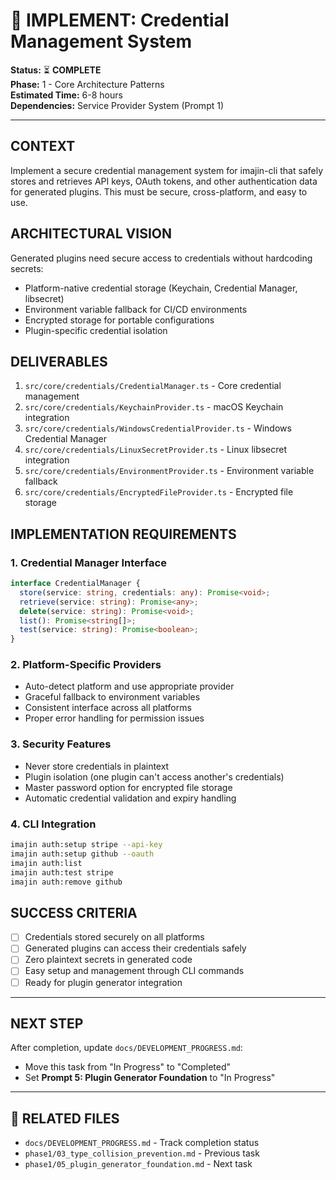 # 🔐 IMPLEMENT: Credential Management System

**Status:** ⏳ **COMPLETE**  
**Phase:** 1 - Core Architecture Patterns  
**Estimated Time:** 6-8 hours  
**Dependencies:** Service Provider System (Prompt 1)

---

## CONTEXT

Implement a secure credential management system for imajin-cli that safely stores and retrieves API keys, OAuth tokens, and other authentication data for generated plugins. This must be secure, cross-platform, and easy to use.

## ARCHITECTURAL VISION

Generated plugins need secure access to credentials without hardcoding secrets:

- Platform-native credential storage (Keychain, Credential Manager, libsecret)
- Environment variable fallback for CI/CD environments
- Encrypted storage for portable configurations
- Plugin-specific credential isolation

## DELIVERABLES

1. `src/core/credentials/CredentialManager.ts` - Core credential management
2. `src/core/credentials/KeychainProvider.ts` - macOS Keychain integration
3. `src/core/credentials/WindowsCredentialProvider.ts` - Windows Credential Manager
4. `src/core/credentials/LinuxSecretProvider.ts` - Linux libsecret integration
5. `src/core/credentials/EnvironmentProvider.ts` - Environment variable fallback
6. `src/core/credentials/EncryptedFileProvider.ts` - Encrypted file storage

## IMPLEMENTATION REQUIREMENTS

### 1. Credential Manager Interface

```typescript
interface CredentialManager {
  store(service: string, credentials: any): Promise<void>;
  retrieve(service: string): Promise<any>;
  delete(service: string): Promise<void>;
  list(): Promise<string[]>;
  test(service: string): Promise<boolean>;
}
```

### 2. Platform-Specific Providers

- Auto-detect platform and use appropriate provider
- Graceful fallback to environment variables
- Consistent interface across all platforms
- Proper error handling for permission issues

### 3. Security Features

- Never store credentials in plaintext
- Plugin isolation (one plugin can't access another's credentials)
- Master password option for encrypted file storage
- Automatic credential validation and expiry handling

### 4. CLI Integration

```bash
imajin auth:setup stripe --api-key
imajin auth:setup github --oauth
imajin auth:list
imajin auth:test stripe
imajin auth:remove github
```

## SUCCESS CRITERIA

- [ ] Credentials stored securely on all platforms
- [ ] Generated plugins can access their credentials safely
- [ ] Zero plaintext secrets in generated code
- [ ] Easy setup and management through CLI commands
- [ ] Ready for plugin generator integration

---

## NEXT STEP

After completion, update `docs/DEVELOPMENT_PROGRESS.md`:

- Move this task from "In Progress" to "Completed"
- Set **Prompt 5: Plugin Generator Foundation** to "In Progress"

---

## 🔗 **RELATED FILES**

- `docs/DEVELOPMENT_PROGRESS.md` - Track completion status
- `phase1/03_type_collision_prevention.md` - Previous task
- `phase1/05_plugin_generator_foundation.md` - Next task

